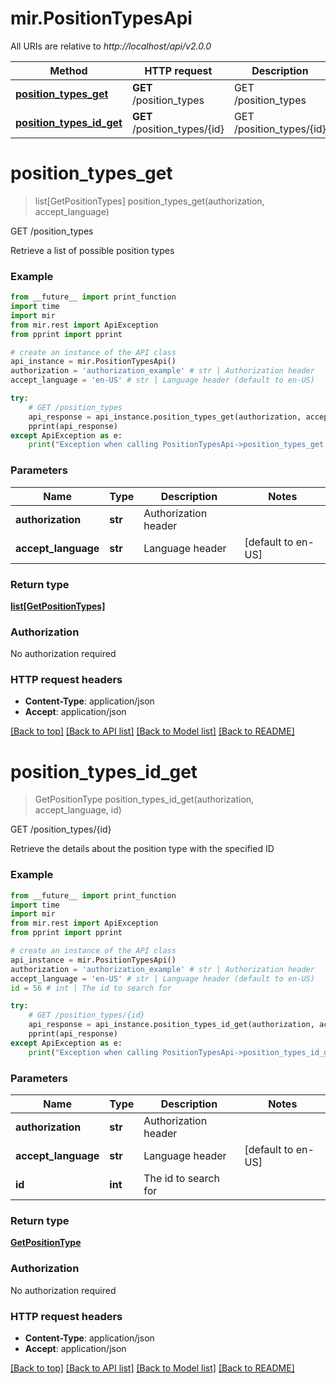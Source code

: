 # mir.PositionTypesApi

All URIs are relative to *http://localhost/api/v2.0.0*

Method | HTTP request | Description
------------- | ------------- | -------------
[**position_types_get**](PositionTypesApi.md#position_types_get) | **GET** /position_types | GET /position_types
[**position_types_id_get**](PositionTypesApi.md#position_types_id_get) | **GET** /position_types/{id} | GET /position_types/{id}


# **position_types_get**
> list[GetPositionTypes] position_types_get(authorization, accept_language)

GET /position_types

Retrieve a list of possible position types

### Example
```python
from __future__ import print_function
import time
import mir
from mir.rest import ApiException
from pprint import pprint

# create an instance of the API class
api_instance = mir.PositionTypesApi()
authorization = 'authorization_example' # str | Authorization header
accept_language = 'en-US' # str | Language header (default to en-US)

try:
    # GET /position_types
    api_response = api_instance.position_types_get(authorization, accept_language)
    pprint(api_response)
except ApiException as e:
    print("Exception when calling PositionTypesApi->position_types_get: %s\n" % e)
```

### Parameters

Name | Type | Description  | Notes
------------- | ------------- | ------------- | -------------
 **authorization** | **str**| Authorization header | 
 **accept_language** | **str**| Language header | [default to en-US]

### Return type

[**list[GetPositionTypes]**](GetPositionTypes.md)

### Authorization

No authorization required

### HTTP request headers

 - **Content-Type**: application/json
 - **Accept**: application/json

[[Back to top]](#) [[Back to API list]](../README.md#documentation-for-api-endpoints) [[Back to Model list]](../README.md#documentation-for-models) [[Back to README]](../README.md)

# **position_types_id_get**
> GetPositionType position_types_id_get(authorization, accept_language, id)

GET /position_types/{id}

Retrieve the details about the position type with the specified ID

### Example
```python
from __future__ import print_function
import time
import mir
from mir.rest import ApiException
from pprint import pprint

# create an instance of the API class
api_instance = mir.PositionTypesApi()
authorization = 'authorization_example' # str | Authorization header
accept_language = 'en-US' # str | Language header (default to en-US)
id = 56 # int | The id to search for

try:
    # GET /position_types/{id}
    api_response = api_instance.position_types_id_get(authorization, accept_language, id)
    pprint(api_response)
except ApiException as e:
    print("Exception when calling PositionTypesApi->position_types_id_get: %s\n" % e)
```

### Parameters

Name | Type | Description  | Notes
------------- | ------------- | ------------- | -------------
 **authorization** | **str**| Authorization header | 
 **accept_language** | **str**| Language header | [default to en-US]
 **id** | **int**| The id to search for | 

### Return type

[**GetPositionType**](GetPositionType.md)

### Authorization

No authorization required

### HTTP request headers

 - **Content-Type**: application/json
 - **Accept**: application/json

[[Back to top]](#) [[Back to API list]](../README.md#documentation-for-api-endpoints) [[Back to Model list]](../README.md#documentation-for-models) [[Back to README]](../README.md)

